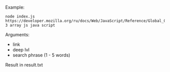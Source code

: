 Example:
```
node index.js https://developer.mozilla.org/ru/docs/Web/JavaScript/Reference/Global_Objects/Array/slice 3 array js java script

```

Arguments:
- link
- deep lvl
- search phrase (1 - 5 words)

Result in result.txt
